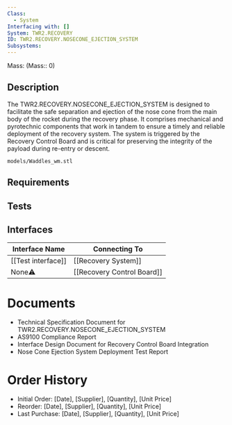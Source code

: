 ```yaml
---
Class:
  - System
Interfacing with: []
System: TWR2.RECOVERY
ID: TWR2.RECOVERY.NOSECONE_EJECTION_SYSTEM
Subsystems:
---
```


Mass: (Mass:: 0)

## Description

The TWR2.RECOVERY.NOSECONE_EJECTION_SYSTEM is designed to facilitate the safe separation and ejection of the nose cone from the main body of the rocket during the recovery phase. It comprises mechanical and pyrotechnic components that work in tandem to ensure a timely and reliable deployment of the recovery system. The system is triggered by the Recovery Control Board and is critical for preserving the integrity of the payload during re-entry or descent.

```stlrendera
models/Waddles_wm.stl
```

## Requirements

## Tests

## Interfaces

| Interface Name     | Connecting To              |
| ------------------ | -------------------------- |
| [[Test interface]] | [[Recovery System]]        |
| None⚠️             | [[Recovery Control Board]] |

# Documents

- Technical Specification Document for TWR2.RECOVERY.NOSECONE_EJECTION_SYSTEM
- AS9100 Compliance Report
- Interface Design Document for Recovery Control Board Integration
- Nose Cone Ejection System Deployment Test Report

# Order History

- Initial Order: [Date], [Supplier], [Quantity], [Unit Price]
- Reorder: [Date], [Supplier], [Quantity], [Unit Price]
- Last Purchase: [Date], [Supplier], [Quantity], [Unit Price]

